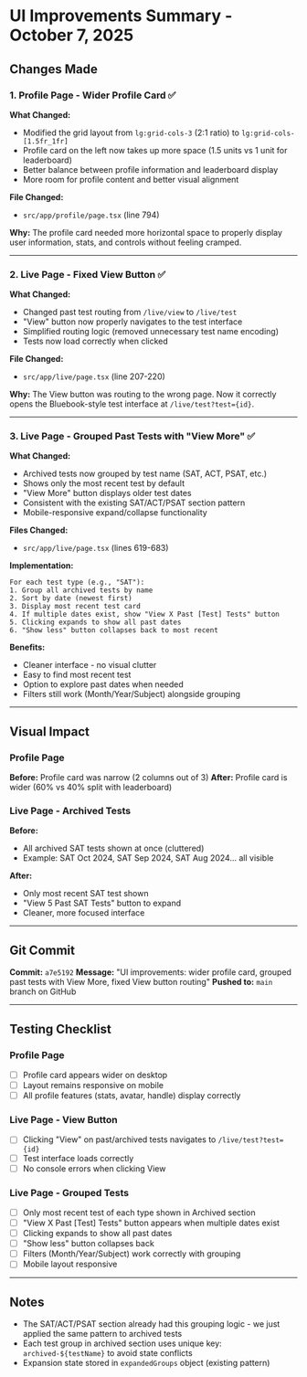 # UI Improvements Summary - October 7, 2025

## Changes Made

### 1. Profile Page - Wider Profile Card ✅
**What Changed:**
- Modified the grid layout from `lg:grid-cols-3` (2:1 ratio) to `lg:grid-cols-[1.5fr_1fr]`
- Profile card on the left now takes up more space (1.5 units vs 1 unit for leaderboard)
- Better balance between profile information and leaderboard display
- More room for profile content and better visual alignment

**File Changed:**
- `src/app/profile/page.tsx` (line 794)

**Why:**
The profile card needed more horizontal space to properly display user information, stats, and controls without feeling cramped.

---

### 2. Live Page - Fixed View Button ✅
**What Changed:**
- Changed past test routing from `/live/view` to `/live/test`
- "View" button now properly navigates to the test interface
- Simplified routing logic (removed unnecessary test name encoding)
- Tests now load correctly when clicked

**File Changed:**
- `src/app/live/page.tsx` (line 207-220)

**Why:**
The View button was routing to the wrong page. Now it correctly opens the Bluebook-style test interface at `/live/test?test={id}`.

---

### 3. Live Page - Grouped Past Tests with "View More" ✅
**What Changed:**
- Archived tests now grouped by test name (SAT, ACT, PSAT, etc.)
- Shows only the most recent test by default
- "View More" button displays older test dates
- Consistent with the existing SAT/ACT/PSAT section pattern
- Mobile-responsive expand/collapse functionality

**Files Changed:**
- `src/app/live/page.tsx` (lines 619-683)

**Implementation:**
```
For each test type (e.g., "SAT"):
1. Group all archived tests by name
2. Sort by date (newest first)
3. Display most recent test card
4. If multiple dates exist, show "View X Past [Test] Tests" button
5. Clicking expands to show all past dates
6. "Show less" button collapses back to most recent
```

**Benefits:**
- Cleaner interface - no visual clutter
- Easy to find most recent test
- Option to explore past dates when needed
- Filters still work (Month/Year/Subject) alongside grouping

---

## Visual Impact

### Profile Page
**Before:** Profile card was narrow (2 columns out of 3)
**After:** Profile card is wider (60% vs 40% split with leaderboard)

### Live Page - Archived Tests
**Before:** 
- All archived SAT tests shown at once (cluttered)
- Example: SAT Oct 2024, SAT Sep 2024, SAT Aug 2024... all visible

**After:**
- Only most recent SAT test shown
- "View 5 Past SAT Tests" button to expand
- Cleaner, more focused interface

---

## Git Commit
**Commit:** `a7e5192`
**Message:** "UI improvements: wider profile card, grouped past tests with View More, fixed View button routing"
**Pushed to:** `main` branch on GitHub

---

## Testing Checklist

### Profile Page
- [ ] Profile card appears wider on desktop
- [ ] Layout remains responsive on mobile
- [ ] All profile features (stats, avatar, handle) display correctly

### Live Page - View Button
- [ ] Clicking "View" on past/archived tests navigates to `/live/test?test={id}`
- [ ] Test interface loads correctly
- [ ] No console errors when clicking View

### Live Page - Grouped Tests
- [ ] Only most recent test of each type shown in Archived section
- [ ] "View X Past [Test] Tests" button appears when multiple dates exist
- [ ] Clicking expands to show all past dates
- [ ] "Show less" button collapses back
- [ ] Filters (Month/Year/Subject) work correctly with grouping
- [ ] Mobile layout responsive

---

## Notes
- The SAT/ACT/PSAT section already had this grouping logic - we just applied the same pattern to archived tests
- Each test group in archived section uses unique key: `archived-${testName}` to avoid state conflicts
- Expansion state stored in `expandedGroups` object (existing pattern)
